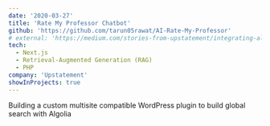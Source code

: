 ```yaml
---
date: '2020-03-27'
title: 'Rate My Professor Chatbot'
github: 'https://github.com/tarun05rawat/AI-Rate-My-Professor'
# external: 'https://medium.com/stories-from-upstatement/integrating-algolia-search-with-wordpress-multisite-e2dea3ed449c'
tech:
  - Next.js
  - Retrieval-Augmented Generation (RAG)
  - PHP
company: 'Upstatement'
showInProjects: true
---
```


Building a custom multisite compatible WordPress plugin to build global search with Algolia
